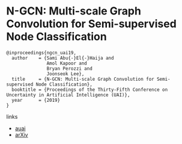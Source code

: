 # N-GCN: Multi-scale Graph Convolution for Semi-supervised Node Classification

```
@inproceedings{ngcn_uai19,
  author    = {Sami Abu{-}El{-}Haija and
               Amol Kapoor and
               Bryan Perozzi and
               Joonseok Lee},
  title     = {N-GCN: Multi-scale Graph Convolution for Semi-supervised Node Classification},
  booktitle = {Proceedings of the Thirty-Fifth Conference on Uncertainty in Artificial Intelligence (UAI)},
  year      = {2019}
}
```

links
- [auai](http://auai.org/uai2019/proceedings/papers/310.pdf)
- [arXiv](https://arxiv.org/abs/1802.08888)
